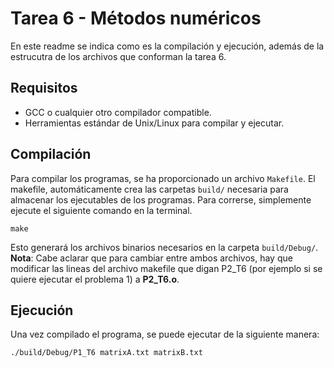 # Tarea 6 - Métodos numéricos

En este readme se indica como es la compilación y ejecución, además de la estrucutra de los archivos que conforman la tarea 6.

## Requisitos

- GCC o cualquier otro compilador compatible.
- Herramientas estándar de Unix/Linux para compilar y ejecutar.

## Compilación

Para compilar los programas, se ha proporcionado un archivo `Makefile`. El makefile, automáticamente crea las carpetas `build/` necesaria para almacenar los ejecutables de los programas. Para correrse, simplemente ejecute el siguiente comando en la terminal.

```
make
```

Esto generará los archivos binarios necesarios en la carpeta `build/Debug/`. **Nota**: Cabe aclarar que para cambiar entre ambos archivos, hay que modificar las lineas del archivo makefile que digan P2_T6 (por ejemplo si se quiere ejecutar el problema 1) a **P2_T6.o**.

## Ejecución

Una vez compilado el programa, se puede ejecutar de la siguiente manera:

```
./build/Debug/P1_T6 matrixA.txt matrixB.txt
```